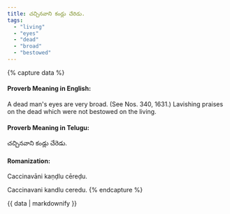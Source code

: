 ```yaml
---
title: చచ్చినవాని కండ్లు చేరెడు.
tags:
  - "living"
  - "eyes"
  - "dead"
  - "broad"
  - "bestowed"
---
```


{% capture data %}
#### Proverb Meaning in English:
A dead man's eyes are very broad.
(See Nos. 340, 1631.)
Lavishing praises on the dead which were not bestowed on the living.

#### Proverb Meaning in Telugu:
చచ్చినవాని కండ్లు చేరెడు.

#### Romanization:
Caccinavāni kaṇḍlu cēreḍu.

Caccinavani kandlu ceredu.
{% endcapture %}

{{ data | markdownify }}

